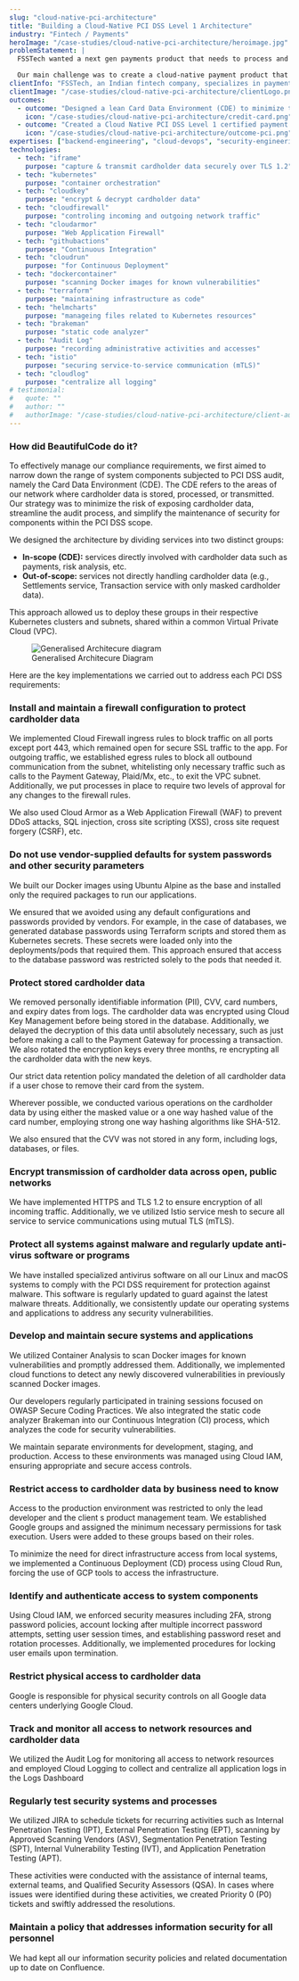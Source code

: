 ```yaml
---
slug: "cloud-native-pci-architecture"
title: "Building a Cloud-Native PCI DSS Level 1 Architecture"
industry: "Fintech / Payments"
heroImage: "/case-studies/cloud-native-pci-architecture/heroimage.jpg"
problemStatement: |
  FSSTech wanted a next gen payments product that needs to process and store cardholder data, including card numbers and expiry date. The product needed to be compliant with the Payment Card Industry (PCI) standards.

  Our main challenge was to create a cloud-native payment product that achieves the highest level of certification, which is PCI DSS Level 1.
clientInfo: "FSSTech, an Indian fintech company, specializes in payments solutions, including ATM services and digital banking, with an estimated revenue of $200 million."
clientImage: "/case-studies/cloud-native-pci-architecture/clientLogo.png"
outcomes:
  - outcome: "Designed a lean Card Data Environment (CDE) to minimize the security perimeter."
    icon: "/case-studies/cloud-native-pci-architecture/credit-card.png"
  - outcome: "Created a Cloud Native PCI DSS Level 1 certified payment solution."
    icon: "/case-studies/cloud-native-pci-architecture/outcome-pci.png"
expertises: ["backend-engineering", "cloud-devops", "security-engineering"]
technologies:
  - tech: "iframe"
    purpose: "capture & transmit cardholder data securely over TLS 1.2"
  - tech: "kubernetes"
    purpose: "container orchestration"
  - tech: "cloudkey"
    purpose: "encrypt & decrypt cardholder data"
  - tech: "cloudfirewall"
    purpose: "controling incoming and outgoing network traffic"
  - tech: "cloudarmor"
    purpose: "Web Application Firewall"
  - tech: "githubactions"
    purpose: "Continuous Integration"
  - tech: "cloudrun"
    purpose: "for Continuous Deployment"
  - tech: "dockercontainer"
    purpose: "scanning Docker images for known vulnerabilities"
  - tech: "terraform"
    purpose: "maintaining infrastructure as code"
  - tech: "helmcharts"
    purpose: "manageing files related to Kubernetes resources"
  - tech: "brakeman"
    purpose: "static code analyzer"
  - tech: "Audit Log"
    purpose: "recording administrative activities and accesses"
  - tech: "istio"
    purpose: "securing service-to-service communication (mTLS)"
  - tech: "cloudlog"
    purpose: "centralize all logging"
# testimonial:
#   quote: ""
#   author: ""
#   authorImage: "/case-studies/cloud-native-pci-architecture/client-author.jpg"
---
```



### How did BeautifulCode do it?

To effectively manage our compliance requirements, we first aimed to narrow down the range of system components subjected to PCI DSS audit, namely the Card Data Environment (CDE). The CDE refers to the areas of our network where cardholder data is stored, processed, or transmitted. Our strategy was to minimize the risk of exposing cardholder data, streamline the audit process, and simplify the maintenance of security for components within the PCI DSS scope.

We designed the architecture by dividing services into two distinct groups:

- **In-scope (CDE):** services directly involved with cardholder data such as payments, risk analysis, etc.  
- **Out-of-scope:** services not directly handling cardholder data (e.g., Settlements service, Transaction service with only masked cardholder data).

This approach allowed us to deploy these groups in their respective Kubernetes clusters and subnets, shared within a common Virtual Private Cloud (VPC).

<figure>
  <img src="/case-studies/cloud-native-pci-architecture/generalized_architecture _diagram.png" alt="Generalised Architecure diagram" />
  <figcaption>
    Generalised Architecure Diagram
  </figcaption>
</figure>

Here are the key implementations we carried out to address each PCI DSS requirements:


### Install and maintain a firewall configuration to protect cardholder data  
We implemented Cloud Firewall ingress rules to block traffic on all ports except
port 443, which remained open for secure SSL traffic to the app. For outgoing
traffic, we established egress rules to block all outbound communication from the
subnet, whitelisting only necessary traffic such as calls to the Payment Gateway,
Plaid/Mx, etc., to exit the VPC subnet. Additionally, we put processes in place to
require two levels of approval for any changes to the firewall rules.

We also used Cloud Armor as a Web Application Firewall (WAF) to prevent DDoS
attacks, SQL injection, cross site scripting (XSS), cross site request forgery (CSRF),
etc.

### Do not use vendor-supplied defaults for system passwords and other security parameters  

We built our Docker images using Ubuntu Alpine as the base and installed only the
required packages to run our applications.

We ensured that we avoided using any default configurations and passwords
provided by vendors. For example, in the case of databases, we generated
database passwords using Terraform scripts and stored them as Kubernetes
secrets. These secrets were loaded only into the deployments/pods that required
them. This approach ensured that access to the database password was restricted
solely to the pods that needed it.

### Protect stored cardholder data  
We removed personally identifiable information (PII), CVV, card numbers, and
expiry dates from logs. The cardholder data was encrypted using Cloud Key
Management before being stored in the database. Additionally, we delayed the
decryption of this data until absolutely necessary, such as just before making a call
to the Payment Gateway for processing a transaction. We also rotated the
encryption keys every three months, re encrypting all the cardholder data with the
new keys.

Our strict data retention policy mandated the deletion of all cardholder data if a
user chose to remove their card from the system.

Wherever possible, we conducted various operations on the cardholder data by
using either the masked value or a one way hashed value of the card number,
employing strong one way hashing algorithms like SHA-512.

We also ensured that the CVV was not stored in any form, including logs,
databases, or files.


### Encrypt transmission of cardholder data across open, public networks   

We have implemented HTTPS and TLS 1.2 to ensure encryption of all incoming
traffic. Additionally, we ve utilized Istio service mesh to secure all service to service
communications using mutual TLS (mTLS).


### Protect all systems against malware and regularly update anti-virus software or programs  

We have installed specialized antivirus software on all our Linux and macOS
systems to comply with the PCI DSS requirement for protection against malware.
This software is regularly updated to guard against the latest malware threats.
Additionally, we consistently update our operating systems and applications to
address any security vulnerabilities.

### Develop and maintain secure systems and applications  

We utilized Container Analysis to scan Docker images for known vulnerabilities and
promptly addressed them. Additionally, we implemented cloud functions to detect
any newly discovered vulnerabilities in previously scanned Docker images.

Our developers regularly participated in training sessions focused on OWASP
Secure Coding Practices. We also integrated the static code analyzer Brakeman into
our Continuous Integration (CI) process, which analyzes the code for security
vulnerabilities.

We maintain separate environments for development, staging, and production.
Access to these environments was managed using Cloud IAM, ensuring
appropriate and secure access controls.

### Restrict access to cardholder data by business need to know 

Access to the production environment was restricted to only the lead developer
and the client s product management team. We established Google groups and
assigned the minimum necessary permissions for task execution. Users were
added to these groups based on their roles.

To minimize the need for direct infrastructure access from local systems, we
implemented a Continuous Deployment (CD) process using Cloud Run, forcing the
use of GCP tools to access the infrastructure.


### Identify and authenticate access to system components  

Using Cloud IAM, we enforced security measures including 2FA, strong password
policies, account locking after multiple incorrect password attempts, setting user
session times, and establishing password reset and rotation processes.
Additionally, we implemented procedures for locking user emails upon
termination.


### Restrict physical access to cardholder data  

Google is responsible for physical security controls on all Google data centers
underlying Google Cloud.

### Track and monitor all access to network resources and cardholder data

We utilized the Audit Log for monitoring all access to network resources and
employed Cloud Logging to collect and centralize all application logs in the Logs
Dashboard


### Regularly test security systems and processes

We utilized JIRA to schedule tickets for recurring activities such as Internal
Penetration Testing (IPT), External Penetration Testing (EPT), scanning by Approved
Scanning Vendors (ASV), Segmentation Penetration Testing (SPT), Internal
Vulnerability Testing (IVT), and Application Penetration Testing (APT).

These activities were conducted with the assistance of internal teams, external
teams, and Qualified Security Assessors (QSA). In cases where issues were
identified during these activities, we created Priority 0 (P0) tickets and swiftly
addressed the resolutions.


### Maintain a policy that addresses information security for all personnel  

We had kept all our information security policies and related documentation up to
date on Confluence.

